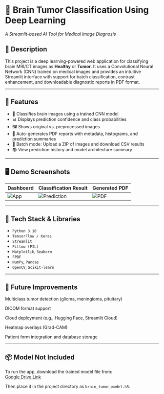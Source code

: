 # 🧠 Brain Tumor Classification Using Deep Learning
*A Streamlit-based AI Tool for Medical Image Diagnosis*

## 📌 Description
This project is a deep learning-powered web application for classifying brain MRI/CT images as **Healthy** or **Tumor**. It uses a Convolutional Neural Network (CNN) trained on medical images and provides an intuitive Streamlit interface with support for batch classification, contrast enhancement, and downloadable diagnostic reports in PDF format.

---

## 🚀 Features
- 🧠 Classifies brain images using a trained CNN model
- 📊 Displays prediction confidence and class probabilities
- 🖼️ Shows original vs. preprocessed images
- 🧾 Auto-generates PDF reports with metadata, histograms, and prediction summaries
- 📁 Batch mode: Upload a ZIP of images and download CSV results
- 📚 View prediction history and model architecture summary

---

## 🖥️ Demo Screenshots

| Dashboard | Classification Result | Generated PDF |
|----------|------------------------|---------------|
| ![App](assets/dashboard.png) | ![Prediction](assets/prediction_result.png) | ![PDF](assets/pdf_preview.png) |

---

## 🧪 Tech Stack & Libraries

- `Python 3.10`
- `TensorFlow / Keras`
- `Streamlit`
- `Pillow (PIL)`
- `Matplotlib`, `Seaborn`
- `FPDF`
- `NumPy`, `Pandas`
- `OpenCV`, `Scikit-learn`

---

## 🎯 Future Improvements

Multiclass tumor detection (glioma, meningioma, pituitary)

DICOM format support

Cloud deployment (e.g., Hugging Face, Streamlit Cloud)

Heatmap overlays (Grad-CAM)

Patient form integration and database storage

---

## 📦 Model Not Included 
To run the app, download the trained model file from:  
[Google Drive Link](https://drive.google.com/file/d/1yshagIhfq15iDHo_0-3SRw33lavghMiT/view?usp=sharing)

Then place it in the project directory as `brain_tumor_model.h5`.
